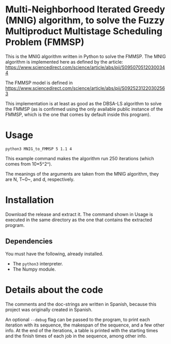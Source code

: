 # Multi-Neighborhood Iterated Greedy (MNIG) algorithm, to solve the Fuzzy Multiproduct Multistage Scheduling Problem (FMMSP)

This is the MNIG algorithm written in Python to solve the FMMSP. The
MNIG algorithm is implemented here as defined by the article:
https://www.sciencedirect.com/science/article/abs/pii/S0950705120300344

The FMMSP model is defined in
https://www.sciencedirect.com/science/article/abs/pii/S0925231220302563

This implementation is at least as good as the DBSA-LS algorithm to
solve the FMMSP (as is confirmed using the only available public
instance of the FMMSP, which is the one that comes by default inside
this program).

# Usage

`python3 MNIG_to_FMMSP 5 1.1 4`

This example command makes the algorithm run 250 iterations (which comes
from 10\*5^2^).

The meanings of the arguments are taken from the MNIG algorithm, they
are N, T~0~, and d, respectively.

# Installation

Download the release and extract it. The command shown in Usage is
executed in the same directory as the one that contains the extracted program.

## Dependencies

You must have the following, already installed.

- The `python3` interpreter.
- The Numpy module.

# Details about the code

The comments and the doc-strings are written in Spanish, because this
project was originally created in Spanish.

An optional `--debug` flag can be passed to the program, to print each
iteration with its sequence, the makespan of the sequence, and a few
other info. At the end of the iterations, a table is printed with the
starting times and the finish times of each job in the sequence, among
other info.
